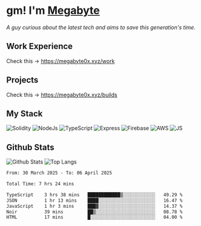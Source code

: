 # gm! I'm [Megabyte](https://megabyte0x.xyz/)

*A guy curious about the latest tech and aims to save this generation's time.*

## Work Experience

Check this -> https://megabyte0x.xyz/work

## Projects

Check this -> https://megabyte0x.xyz/builds

## My Stack

![Solidity](https://img.shields.io/badge/solidity-grey?style=for-the-badge&logo=solidity&logoColor=Green)
![NodeJs](https://img.shields.io/badge/NODE_JS-grey?style=for-the-badge&logo=nodedotjs&logoColor=Green)
![TypeScript](https://img.shields.io/badge/TS-grey?style=for-the-badge&logo=typescript&logoColor=Green)
![Express](https://img.shields.io/badge/EXPRESS-grey?style=for-the-badge&logo=EXPRESS&logoColor=Green)
![Firebase](https://img.shields.io/badge/EXPRESS-grey?style=for-the-badge&logo=EXPRESS&logoColor=Green)
![AWS](https://img.shields.io/badge/AWS-grey?style=for-the-badge&logo=amazonaws&logoColor=Yellow)
![JS](https://img.shields.io/badge/JS-grey?style=for-the-badge&logo=javascript&logoColor=Green)

## Github Stats

![Github Stats](https://github-readme-stats.vercel.app/api?username=megabyte0x&show_icons=true&theme=dark&hide_border=true&bg_color=0D1117) ![Top Langs](https://github-readme-stats.vercel.app/api/top-langs/?username=megabyte0x&layout=compact&theme=dark)

<!--START_SECTION:waka-->

```txt
From: 30 March 2025 - To: 06 April 2025

Total Time: 7 hrs 24 mins

TypeScript    3 hrs 38 mins   ████████████▒░░░░░░░░░░░░   49.29 %
JSON          1 hr 13 mins    ████░░░░░░░░░░░░░░░░░░░░░   16.47 %
JavaScript    1 hr 3 mins     ███▓░░░░░░░░░░░░░░░░░░░░░   14.37 %
Noir          39 mins         ██▒░░░░░░░░░░░░░░░░░░░░░░   08.78 %
HTML          17 mins         █░░░░░░░░░░░░░░░░░░░░░░░░   04.00 %
```

<!--END_SECTION:waka-->


